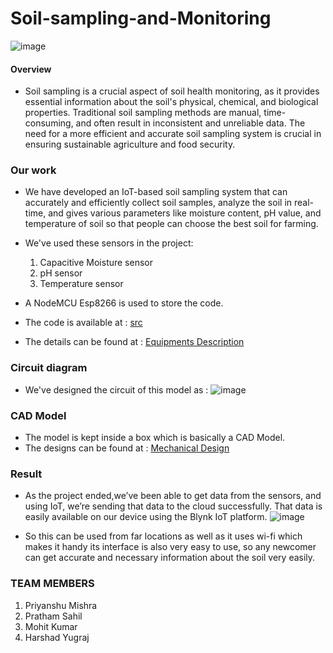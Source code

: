 # Soil-sampling-and-Monitoring
![image](https://github.com/PrathamSahil/Soil-sampling-and-Monitoring/assets/133521400/f925b05b-e744-484b-8b89-4419efcaabd1)

#### Overview

* Soil sampling is a crucial aspect of soil health monitoring, as it provides essential information about the soil's physical, chemical, and biological properties. Traditional soil sampling methods are manual, time-consuming, and often result in inconsistent and unreliable data. The need for a more efficient and accurate soil sampling system is crucial in ensuring sustainable agriculture and food security.

### Our work

* We have developed an IoT-based soil sampling system that can accurately and efficiently collect soil samples, analyze the soil in real-time, and gives various parameters like moisture content, pH value, and temperature of soil so that people can choose the best soil for farming.

* We've used these sensors in the project:
  1. Capacitive Moisture sensor
  2. pH sensor
  3. Temperature sensor

* A NodeMCU Esp8266 is used to store the code.

* The code is available at : [src](https://github.com/PrathamSahil/Soil-sampling-and-Monitoring/tree/main/src)

* The details can be found at : 
  [Equipments Description](Description/EquipmentsDescription.md)

### Circuit diagram

* We've  designed the circuit of this model as : 
![image](https://github.com/PrathamSahil/Soil-sampling-and-Monitoring/assets/133521400/c7bc868b-a98a-4500-b10f-862b40bbd4aa)

### CAD Model

* The model is kept inside a box which is basically a CAD Model.
* The designs can be found at :
  [Mechanical Design](https://github.com/PrathamSahil/Soil-sampling-and-Monitoring/tree/main/Mechanical%20Design)

### Result

* As the project ended,we’ve been able to get data from the sensors, and using IoT, we’re sending that data to the cloud successfully. That data is easily available on our device using the Blynk IoT platform.
![image](https://github.com/PrathamSahil/Soil-sampling-and-Monitoring/assets/133521400/fe476d95-d516-40be-a97f-73c57233f5d8)

  
* So this can be used from far locations as well as it uses  wi-fi which makes it handy its interface is also very easy to use, so any newcomer can get accurate and necessary information about the soil very easily. 

### TEAM MEMBERS

1. Priyanshu Mishra
2. Pratham Sahil
3. Mohit Kumar
4. Harshad Yugraj
